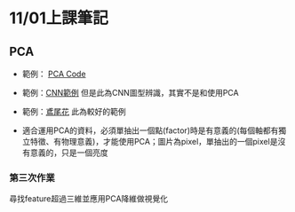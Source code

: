 # 11/01上課筆記
## PCA

* 範例： [PCA Code](https://github.com/alextanhongpin/learning-data-mining-with-python/blob/master/05-extracting-features-with-transformers/advertisement.ipynb)

* 範例：[CNN範例](https://www.kaggle.com/harshavanama/data-visualization-with-pca)
但是此為CNN圖型辨識，其實不是和使用PCA

* 範例：[鳶尾花](https://docs.google.com/presentation/d/e/2PACX-1vRRh2mgs5VTMNOIX8kX5XURL756FOxsvf9OUik2Htv_p_Vvxh1_vZW5BiOPIVbUMhQ1q--HwSBwV7fw/pub?start=false&loop=false&delayms=3000&slide=id.g707fe9b94d_0_26)
此為較好的範例

* 適合運用PCA的資料，必須單抽出一個點(factor)時是有意義的(每個軸都有獨立特徵、有物理意義)，才能使用PCA；圖片為pixel，單抽出的一個pixel是沒有意義的，只是一個亮度

### 第三次作業
尋找feature超過三維並應用PCA降維做視覺化
